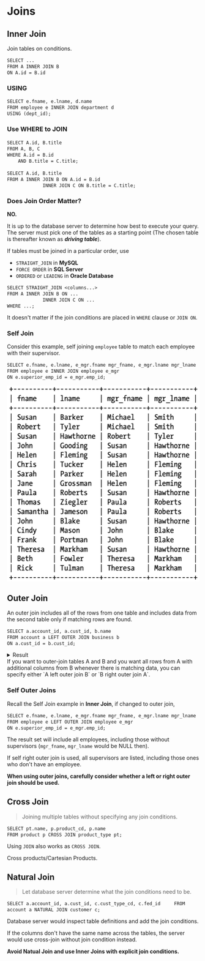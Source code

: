 # Joins

## Inner Join

Join tables on conditions.

```mysql
SELECT ...
FROM A INNER JOIN B
ON A.id = B.id
```

### USING

```mysql
SELECT e.fname, e.lname, d.name     
FROM employee e INNER JOIN department d     
USING (dept_id);
```

### Use WHERE to JOIN

```mysql
SELECT A.id, B.title
FROM A, B, C
WHERE A.id = B.id
	AND B.title = C.title;
	
SELECT A.id, B.title
FROM A INNER JOIN B ON A.id = B.id
			 INNER JOIN C ON B.title = C.title;
```

### Does Join Order Matter?

**NO.**

It is up to the database server to determine how best to execute your query. The server must pick one of the tables as a starting point (The chosen table is thereafter known as ***driving table***).

If tables must be joined in a particular order, use

- `STRAIGHT_JOIN` in **MySQL**
- `FORCE ORDER` in **SQL Server**
- `ORDERED` or `LEADING` in **Oracle Database**

```mysql
SELECT STRAIGHT_JOIN <columns...>
FROM A INNER JOIN B ON ...
			 INNER JOIN C ON ...
WHERE ...;
```

It doesn't matter if the join conditions are placed in `WHERE` clause or `JOIN ON`.

### Self Join

Consider this example, self joining `employee` table to match each employee with their supervisor.

```mysql
SELECT e.fname, e.lname, e_mgr.fname mgr_fname, e_mgr.lname mgr_lname
FROM employee e INNER JOIN employee e_mgr
ON e.superior_emp_id = e_mgr.emp_id;
```

![image-20200823170549477](Joins.assets/image-20200823170549477.png)

## Outer Join

An outer join includes all of the rows from one table and includes data from the second table only if matching rows are found.

```mysql
SELECT a.account_id, a.cust_id, b.name
FROM account a LEFT OUTER JOIN business b
ON a.cust_id = b.cust_id;
```

<details>
<summary>Result</summary>
![image-20200823170041027](Joins.assets/image-20200823170041027.png)
</details>
If you want to outer-join tables A and B and you want all rows from A with additional columns from B whenever there is matching data, you can specify either `A left outer join B` or `B right outer join A`.

### Self Outer Joins

Recall the Self Join example in **Inner Join**, if changed to outer join, 

```mysql
SELECT e.fname, e.lname, e_mgr.fname mgr_fname, e_mgr.lname mgr_lname
FROM employee e LEFT OUTER JOIN employee e_mgr
ON e.superior_emp_id = e_mgr.emp_id;
```

The result set will include all employees, including those without supervisors (`mgr_fname`, `mgr_lname` would be NULL then).

If self right outer join is used, all supervisors are listed, including those ones who don't have an employee.

**When using outer joins, carefully consider whether a left or right outer join should be used.**

## Cross Join

> Joining multiple tables without specifying any join conditions.

```mysql
SELECT pt.name, p.product_cd, p.name
FROM product p CROSS JOIN product_type pt;
```

Using `JOIN` also works as `CROSS JOIN`.

Cross products/Cartesian Products.

## Natural Join

> Let database server determine what the join conditions need to be.

```mysql
SELECT a.account_id, a.cust_id, c.cust_type_cd, c.fed_id     FROM account a NATURAL JOIN customer c;
```

Database server would inspect table definitions and add the join conditions.

If the columns don't have the same name across the tables, the server would use cross-join without join condition instead.

**Avoid Natual Join and use Inner Joins with explicit join conditions.**





